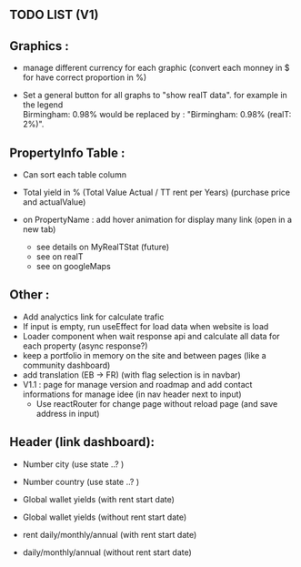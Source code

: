 ## TODO LIST (V1)

## Graphics :
- manage different currency for each graphic (convert each monney in $ for have correct proportion in %)

- Set a general button for all graphs to "show realT data".
  for example in the legend  
  Birmingham: 0.98% would be replaced by :
  "Birmingham: 0.98% (realT: 2%)".

## PropertyInfo Table :
- Can sort each table column
- Total yield in % (Total Value Actual / TT rent per Years) (purchase price and actualValue)

- on PropertyName : add hover animation for display many link (open in a new tab)
  - see details on MyRealTStat (future)
  - see on realT
  - see on googleMaps

## Other :
- Add analyctics link for calculate trafic
- If input is empty, run useEffect for load data when website is load
- Loader component when wait response api and calculate all data for each property (async response?)
- keep a portfolio in memory on the site and between pages (like a community dashboard)
- add translation (EB -> FR) (with flag selection is in navbar)
- V1.1 : page for manage version and roadmap and add contact informations for manage idee (in nav header next to input)
  - Use reactRouter for change page without reload page (and save address in input)

## Header (link dashboard):
- Number city  (use state ..? )
- Number country (use state ..? )

- Global wallet yields (with rent start date)
- Global wallet yields (without rent start date)

- rent daily/monthly/annual (with rent start date)
- daily/monthly/annual (without rent start date)
